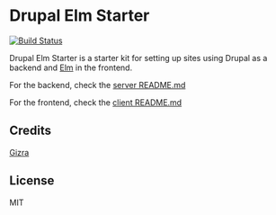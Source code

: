 # Drupal Elm Starter

[![Build Status](https://travis-ci.org/Gizra/drupal-elm-starter.svg?branch=master)](https://travis-ci.org/Gizra/drupal-elm-starter)

Drupal Elm Starter is a starter kit for setting up sites using Drupal as a backend and [Elm](http://elm-lang.org/) in the frontend.

For the backend, check the [server README.md](https://github.com/Gizra/drupal-elm-starter/blob/master/server/README.md)

For the frontend, check the [client README.md](https://github.com/Gizra/drupal-elm-starter/blob/master/client/README.md)

## Credits

[Gizra](https://gizra.com)

## License

MIT
